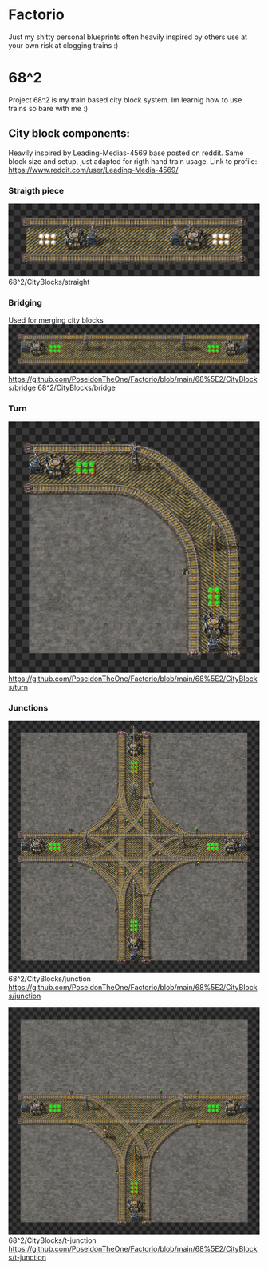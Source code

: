 # Factorio
Just my shitty personal blueprints often heavily inspired by others
use at your own risk at clogging trains :)



# 68^2
Project 68^2 is my train based city block system. Im learnig how to use trains so bare with me :)

## City block components:
Heavily inspired by Leading-Medias-4569 base posted on reddit. Same block size and setup, just adapted for rigth hand train usage.
Link to profile: https://www.reddit.com/user/Leading-Media-4569/
### Straigth piece 
![Project Screenshot](68^2/CityBlocks/straigth.png)
68^2/CityBlocks/straight

### Bridging
Used for merging city blocks
![Project Screenshot](68^2/CityBlocks/bridge.png)
https://github.com/PoseidonTheOne/Factorio/blob/main/68%5E2/CityBlocks/bridge
68^2/CityBlocks/bridge

### Turn
![Project Screenshot](68^2/CityBlocks/turn.png)
https://github.com/PoseidonTheOne/Factorio/blob/main/68%5E2/CityBlocks/turn

### Junctions

![Project Screenshot](68^2/CityBlocks/junction.png)
<l align="center">68^2/CityBlocks/junction</h1>
https://github.com/PoseidonTheOne/Factorio/blob/main/68%5E2/CityBlocks/junction

![Project Screenshot](68^2/CityBlocks/t-junction.png)
<l align="center">68^2/CityBlocks/t-junction</h1>
https://github.com/PoseidonTheOne/Factorio/blob/main/68%5E2/CityBlocks/t-junction
